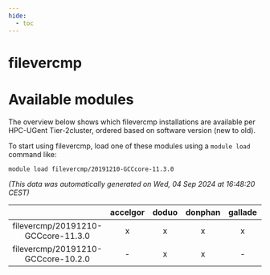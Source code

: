 ```yaml
---
hide:
  - toc
---
```


filevercmp
==========

# Available modules


The overview below shows which filevercmp installations are available per HPC-UGent Tier-2cluster, ordered based on software version (new to old).

To start using filevercmp, load one of these modules using a `module load` command like:

```shell
module load filevercmp/20191210-GCCcore-11.3.0
```

*(This data was automatically generated on Wed, 04 Sep 2024 at 16:48:20 CEST)*  

| |accelgor|doduo|donphan|gallade|joltik|shinx|skitty|
| :---: | :---: | :---: | :---: | :---: | :---: | :---: | :---: |
|filevercmp/20191210-GCCcore-11.3.0|x|x|x|x|x|-|x|
|filevercmp/20191210-GCCcore-10.2.0|-|x|x|-|x|-|x|
